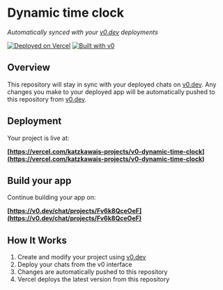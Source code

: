 # Dynamic time clock

*Automatically synced with your [v0.dev](https://v0.dev) deployments*

[![Deployed on Vercel](https://img.shields.io/badge/Deployed%20on-Vercel-black?style=for-the-badge&logo=vercel)](https://vercel.com/katzkawais-projects/v0-dynamic-time-clock)
[![Built with v0](https://img.shields.io/badge/Built%20with-v0.dev-black?style=for-the-badge)](https://v0.dev/chat/projects/Fv6k8QceOeF)

## Overview

This repository will stay in sync with your deployed chats on [v0.dev](https://v0.dev).
Any changes you make to your deployed app will be automatically pushed to this repository from [v0.dev](https://v0.dev).

## Deployment

Your project is live at:

**[https://vercel.com/katzkawais-projects/v0-dynamic-time-clock](https://vercel.com/katzkawais-projects/v0-dynamic-time-clock)**

## Build your app

Continue building your app on:

**[https://v0.dev/chat/projects/Fv6k8QceOeF](https://v0.dev/chat/projects/Fv6k8QceOeF)**

## How It Works

1. Create and modify your project using [v0.dev](https://v0.dev)
2. Deploy your chats from the v0 interface
3. Changes are automatically pushed to this repository
4. Vercel deploys the latest version from this repository